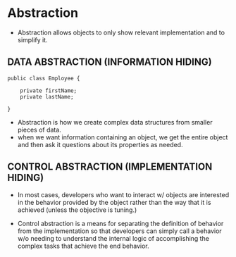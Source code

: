 # Abstraction
- Abstraction allows objects to only show relevant implementation and to simplify it. 

## DATA ABSTRACTION (INFORMATION HIDING)

    public class Employee {
    
        private firstName;
        private lastName;
        
    }
    
- Abstraction is how we create complex data structures from smaller pieces of data. 
- when we want information containing an object, we get the entire object and then ask it
questions about its properties as needed. 

## CONTROL ABSTRACTION (IMPLEMENTATION HIDING)
- In most cases, developers who want to interact w/ objects are interested in the
behavior provided by the object rather than the way that it is achieved (unless the 
objective is tuning.)
 
- Control abstraction is a means for separating the definition of behavior from the 
implementation so that developers can simply call a behavior w/o needing to understand
the internal logic of accomplishing the complex tasks that achieve the end behavior. 